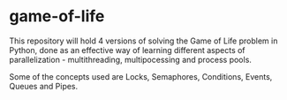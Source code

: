 # game-of-life
This repository will hold 4 versions of solving the Game of Life problem in Python, done as an effective way of learning different aspects of parallelization - multithreading, multipocessing and process pools. 

Some of the concepts used are Locks, Semaphores, Conditions, Events, Queues and Pipes.
